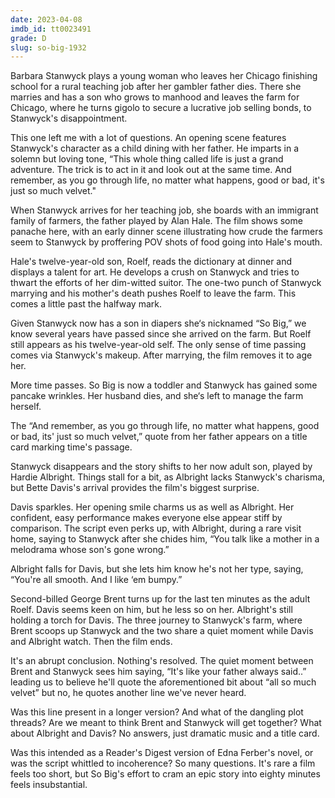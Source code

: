 ```yaml
---
date: 2023-04-08
imdb_id: tt0023491
grade: D
slug: so-big-1932
---
```


Barbara Stanwyck plays a young woman who leaves her Chicago finishing school for a rural teaching job after her gambler father dies. There she marries and has a son who grows to manhood and leaves the farm for Chicago, where he turns gigolo to secure a lucrative job selling bonds, to Stanwyck's disappointment.

<!-- end -->

This one left me with a lot of questions. An opening scene features Stanwyck's character as a child dining with her father. He imparts in a solemn but loving tone, “This whole thing called life is just a grand adventure. The trick is to act in it and look out at the same time. And remember, as you go through life, no matter what happens, good or bad, it's just so much velvet."

When Stanwyck arrives for her teaching job, she boards with an immigrant family of farmers, the father played by Alan Hale. The film shows some panache here, with an early dinner scene illustrating how crude the farmers seem to Stanwyck by proffering POV shots of food going into Hale's mouth.

Hale's twelve-year-old son, Roelf, reads the dictionary at dinner and displays a talent for art. He develops a crush on Stanwyck and tries to thwart the efforts of her dim-witted suitor. The one-two punch of Stanwyck marrying and his mother's death pushes Roelf to leave the farm. This comes a little past the halfway mark.

Given Stanwyck now has a son in diapers she‘s nicknamed “So Big,” we know several years have passed since she arrived on the farm. But Roelf still appears as his twelve-year-old self. The only sense of time passing comes via Stanwyck's makeup. After marrying, the film removes it to age her.

More time passes. So Big is now a toddler and Stanwyck has gained some pancake wrinkles. Her husband dies, and she‘s left to manage the farm herself.

The “And remember, as you go through life, no matter what happens, good or bad, its' just so much velvet,” quote from her father appears on a title card marking time's passage.

Stanwyck disappears and the story shifts to her now adult son, played by Hardie Albright. Things stall for a bit, as Albright lacks Stanwyck's charisma, but Bette Davis's arrival provides the film's biggest surprise.

Davis sparkles. Her opening smile charms us as well as Albright. Her confident, easy performance makes everyone else appear stiff by comparison. The script even perks up, with Albright, during a rare visit home, saying to Stanwyck after she chides him, “You talk like a mother in a melodrama whose son's gone wrong.”

Albright falls for Davis, but she lets him know he's not her type, saying, “You're all smooth. And I like ‘em bumpy.”

Second-billed George Brent turns up for the last ten minutes as the adult Roelf. Davis seems keen on him, but he less so on her. Albright's still holding a torch for Davis. The three journey to Stanwyck's farm, where Brent scoops up Stanwyck and the two share a quiet moment while Davis and Albright watch. Then the film ends.

It's an abrupt conclusion. Nothing's resolved. The quiet moment between Brent and Stanwyck sees him saying, “It's like your father always said..” leading us to believe he'll quote the aforementioned bit about “all so much velvet” but no, he quotes another line we've never heard.

Was this line present in a longer version? And what of the dangling plot threads? Are we meant to think Brent and Stanwyck will get together? What about Albright and Davis? No answers, just dramatic music and a title card.

Was this intended as a Reader's Digest version of Edna Ferber's novel, or was the script whittled to incoherence? So many questions. It's rare a film feels too short, but So Big's effort to cram an epic story into eighty minutes feels insubstantial.
